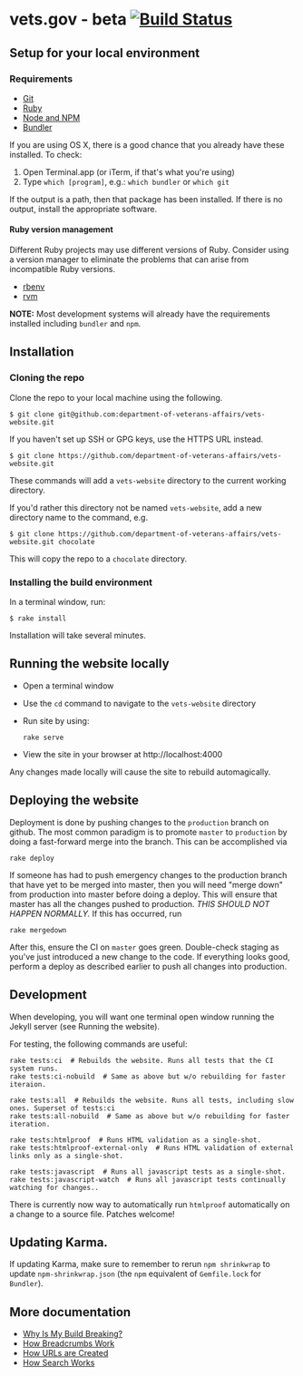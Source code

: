# vets.gov - beta [![Build Status](https://travis-ci.org/department-of-veterans-affairs/vets-website.svg?branch=master)](https://travis-ci.org/department-of-veterans-affairs/vets-website)

## Setup for your local environment

### Requirements

- [Git](https://git-scm.com/)
- [Ruby](https://www.ruby-lang.org)
- [Node and NPM](https://nodejs.org/)
- [Bundler](http://bundler.io/)

If you are using OS X, there is a good chance that you already have these installed. To check:

1. Open Terminal.app (or iTerm, if that's what you're using)
1. Type `which [program]`, e.g.: `which bundler` or `which git`

If the output is a path, then that package has been installed. If there is no output, install the appropriate software.

#### Ruby version management

Different Ruby projects may use different versions of Ruby. Consider using a version manager to eliminate the problems that can arise from incompatible Ruby versions.

- [rbenv](https://github.com/sstephenson/rbenv)
- [rvm](https://rvm.io/) 

**NOTE:** Most development systems will already have the requirements installed
including `bundler` and `npm`.

## Installation

### Cloning the repo 

Clone the repo to your local machine using the following.

```shell
$ git clone git@github.com:department-of-veterans-affairs/vets-website.git
```

If you haven't set up SSH or GPG keys, use the HTTPS URL instead.

```shell
$ git clone https://github.com/department-of-veterans-affairs/vets-website.git
```

These commands will add a `vets-website` directory to the current working directory.

If you'd rather this directory not be named `vets-website`, add a new directory name to the command, e.g. 

```shell
$ git clone https://github.com/department-of-veterans-affairs/vets-website.git chocolate
```

This will copy the repo to a `chocolate` directory.

### Installing the build environment

In a terminal window, run:

```shell
$ rake install
```

Installation will take several minutes.

## Running the website locally

- Open a terminal window
- Use the `cd` command to navigate to the `vets-website` directory
- Run site by using:

    ```shell
    rake serve
    ```
- View the site in your browser at http://localhost:4000

Any changes made locally will cause the site to rebuild automagically.

## Deploying the website

Deployment is done by pushing changes to the `production` branch on github.
The most common paradigm is to promote `master` to `production` by doing a
fast-forward merge into the branch. This can be accomplished via

```shell
rake deploy
```

If someone has had to push emergency changes to the production branch that
have yet to be merged into master, then you will need "merge down" from
production into master before doing a deploy. This will ensure that master
has all the changes pushed to production. *THIS SHOULD NOT HAPPEN NORMALLY.*
If this has occurred, run

```shell
rake mergedown
```

After this, ensure the CI on `master` goes green. Double-check staging as
you've just introduced a new change to the code. If everything looks good,
perform a deploy as described earlier to push all changes into production.

## Development

When developing, you will want one terminal open window running the Jekyll server (see Running the website).

For testing, the following commands are useful:

```shell
rake tests:ci  # Rebuilds the website. Runs all tests that the CI system runs.
rake tests:ci-nobuild  # Same as above but w/o rebuilding for faster iteraion.

rake tests:all  # Rebuilds the website. Runs all tests, including slow ones. Superset of tests:ci
rake tests:all-nobuild  # Same as above but w/o rebuilding for faster iteration.

rake tests:htmlproof  # Runs HTML validation as a single-shot.
rake tests:htmlproof-external-only  # Runs HTML validation of external links only as a single-shot.

rake tests:javascript  # Runs all javascript tests as a single-shot.
rake tests:javascript-watch  # Runs all javascript tests continually watching for changes..
```

There is currently now way to automatically run `htmlproof` automatically on
a change to a source file. Patches welcome!

## Updating Karma.

If updating Karma, make sure to remember to rerun `npm shrinkwrap` to update `npm-shrinkwrap.json` (the `npm` equivalent of `Gemfile.lock` for `Bundler`).

## More documentation

- [Why Is My Build Breaking?](docs/WhyIsMyBuildBreaking.md)
- [How Breadcrumbs Work](docs/HowBreadCrumbsWork.md)
- [How URLs are Created](docs/HowURLsAreCreated.md)
- [How Search Works](docs/HowSearchWorks.md)
